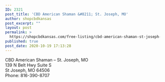 ```yaml
---
ID: 2321
post_title: 'CBD American Shaman &#8211; St. Joseph, MO'
author: shopcbdkansas
post_excerpt: ""
layout: post
permalink: >
  https://shopcbdkansas.com/free-listing/cbd-american-shaman-st-joseph-mo/
published: true
post_date: 2020-10-19 17:13:28
---
```

<!-- wp:paragraph -->
<p>CBD American Shaman – St. Joseph, MO <br>139 N Belt Hwy Suite S <br>St Joseph, MO 64506 <br>Phone: 816-390-8707 </p>
<!-- /wp:paragraph -->

<!-- wp:block {"ref":2251} /-->
